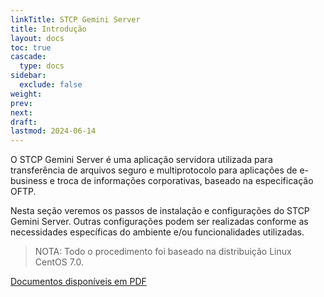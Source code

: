 ```yaml
---
linkTitle: STCP Gemini Server
title: Introdução
layout: docs
toc: true
cascade:
  type: docs
sidebar:
  exclude: false
weight:
prev:
next:
draft:
lastmod: 2024-06-14
---
```

O STCP Gemini Server é uma aplicação servidora utilizada para transferência de arquivos seguro e multiprotocolo para aplicações de e-business e troca de informações corporativas, baseado na especificação OFTP.

Nesta seção veremos os passos de instalação e configurações do STCP Gemini Server. Outras configurações podem ser realizadas conforme as necessidades específicas do ambiente e/ou funcionalidades utilizadas.

> NOTA: Todo o procedimento foi baseado na distribuição Linux CentOS 7.0.

[Documentos disponíveis em PDF](/stcpgeminiserver/custom/)